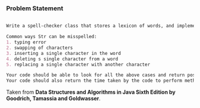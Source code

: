 ### Problem Statement
```markdown

Write a spell-checker class that stores a lexicon of words, and implements a method, check(Str), which performs a spell check on the string Str with respect to the set of words, W.

Common ways Str can be misspelled:
1. typing error
2. swapping of characters
3. inserting a single character in the word
4. deleting s single character from a word
5. replacing a single character with another character

Your code should be able to look for all the above cases and return possible ways Str can be spelled by giving a file as an output containing your outputs of method check.
Your code should also return the time taken by the code to perform method check(Str).
```

Taken from **Data Structures and Algorithms in Java Sixth Edition by Goodrich, Tamassia and  Goldwasser**.

